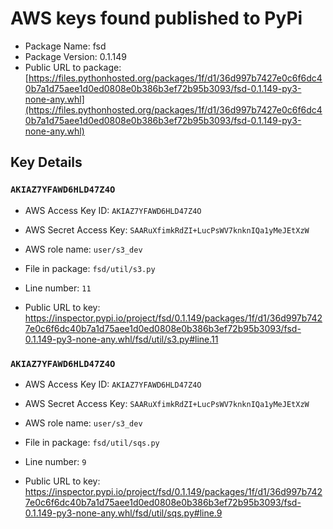 # AWS keys found published to PyPi

* Package Name: fsd
* Package Version: 0.1.149
* Public URL to package: [https://files.pythonhosted.org/packages/1f/d1/36d997b7427e0c6f6dc40b7a1d75aee1d0ed0808e0b386b3ef72b95b3093/fsd-0.1.149-py3-none-any.whl](https://files.pythonhosted.org/packages/1f/d1/36d997b7427e0c6f6dc40b7a1d75aee1d0ed0808e0b386b3ef72b95b3093/fsd-0.1.149-py3-none-any.whl)

## Key Details

### `AKIAZ7YFAWD6HLD47Z4O`

* AWS Access Key ID: `AKIAZ7YFAWD6HLD47Z4O`
* AWS Secret Access Key: `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` 
* AWS role name: `user/s3_dev`
* File in package: `fsd/util/s3.py`
* Line number: `11`

* Public URL to key: https://inspector.pypi.io/project/fsd/0.1.149/packages/1f/d1/36d997b7427e0c6f6dc40b7a1d75aee1d0ed0808e0b386b3ef72b95b3093/fsd-0.1.149-py3-none-any.whl/fsd/util/s3.py#line.11



### `AKIAZ7YFAWD6HLD47Z4O`

* AWS Access Key ID: `AKIAZ7YFAWD6HLD47Z4O`
* AWS Secret Access Key: `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` 
* AWS role name: `user/s3_dev`
* File in package: `fsd/util/sqs.py`
* Line number: `9`

* Public URL to key: https://inspector.pypi.io/project/fsd/0.1.149/packages/1f/d1/36d997b7427e0c6f6dc40b7a1d75aee1d0ed0808e0b386b3ef72b95b3093/fsd-0.1.149-py3-none-any.whl/fsd/util/sqs.py#line.9


